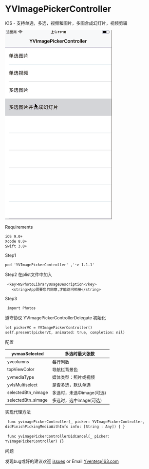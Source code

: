 # YVImagePickerController
iOS -  支持单选，多选，视频和图片，多图合成幻灯片，视频剪辑

![image](https://github.com/Yvent/YVImagePickerController/blob/master/Resource/YVImagePickerController.gif)


Requirements
 ````
iOS 9.0+ 
Xcode 8.0+
Swift 3.0+
 ````


Step1
````
pod 'YVImagePickerController' ,'~> 1.1.1'
````
Step2
在plist文件中加入

 ````
  <key>NSPhotoLibraryUsageDescription</key>
    <string>App需要您的同意,才能访问相册</string>
````
Step3
````
 import Photos
````
遵守协议 YVImagePickerControllerDelegate
初始化
````
let pickerVC = YVImagePickerController()
self.present(pickerVC, animated: true, completion: nil)
````
配置

  | yvmaxSelected | 多选时最大张数 |
| --- | --- |
| yvcolumns | 每行列数 |
| topViewColor | 导航栏背景色 |
| yvmediaType  | 媒体类型：照片或视频  |
| yvIsMultiselect | 是否多选，默认单选  |
| selectedBtn_nimage | 多选时，未选中image(可选)  |
| selectedBtn_simage | 多选时，选中image(可选)  |


实现代理方法 
````
 func yvimagePickerController(_ picker: YVImagePickerController, didFinishPickingMediaWithInfo info: [String : Any]) { }
    
 func yvimagePickerControllerDidCancel(_ picker: YVImagePickerController) {}
````

问题

发现bug或好的建议欢迎 [issues](https://github.com/Yvent/YVImagePickerController/issues) or Email Yvente@163.com

